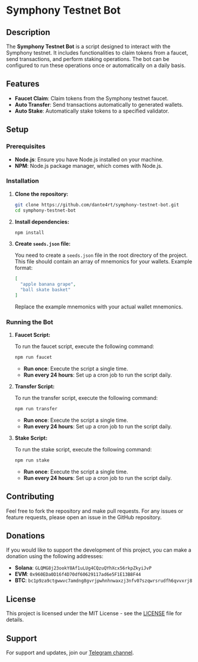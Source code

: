 # Symphony Testnet Bot

## Description

The **Symphony Testnet Bot** is a script designed to interact with the Symphony testnet. It includes functionalities to claim tokens from a faucet, send transactions, and perform staking operations. The bot can be configured to run these operations once or automatically on a daily basis.

## Features

- **Faucet Claim**: Claim tokens from the Symphony testnet faucet.
- **Auto Transfer**: Send transactions automatically to generated wallets.
- **Auto Stake**: Automatically stake tokens to a specified validator.

## Setup

### Prerequisites

- **Node.js**: Ensure you have Node.js installed on your machine.
- **NPM**: Node.js package manager, which comes with Node.js.

### Installation

1. **Clone the repository:**

   ```bash
   git clone https://github.com/dante4rt/symphony-testnet-bot.git
   cd symphony-testnet-bot
   ```

2. **Install dependencies:**

   ```bash
   npm install
   ```

3. **Create `seeds.json` file:**

   You need to create a `seeds.json` file in the root directory of the project. This file should contain an array of mnemonics for your wallets. Example format:

   ```json
   [
     "apple banana grape",
     "ball skate basket"
   ]
   ```

   Replace the example mnemonics with your actual wallet mnemonics.

### Running the Bot

1. **Faucet Script:**

   To run the faucet script, execute the following command:

   ```bash
   npm run faucet
   ```

   - **Run once**: Execute the script a single time.
   - **Run every 24 hours**: Set up a cron job to run the script daily.

2. **Transfer Script:**

   To run the transfer script, execute the following command:

   ```bash
   npm run transfer
   ```

   - **Run once**: Execute the script a single time.
   - **Run every 24 hours**: Set up a cron job to run the script daily.

3. **Stake Script:**

   To run the stake script, execute the following command:

   ```bash
   npm run stake
   ```

   - **Run once**: Execute the script a single time.
   - **Run every 24 hours**: Set up a cron job to run the script daily.

## Contributing

Feel free to fork the repository and make pull requests. For any issues or feature requests, please open an issue in the GitHub repository.

## Donations

If you would like to support the development of this project, you can make a donation using the following addresses:

- **Solana**: `GLQMG8j23ookY8Af1uLUg4CQzuQYhXcx56rkpZkyiJvP`
- **EVM**: `0x960EDa0D16f4D70df60629117ad6e5F1E13B8F44`
- **BTC**: `bc1p9za9ctgwwvc7amdng8gvrjpwhnhnwaxzj3nfv07szqwrsrudfh6qvvxrj8`

## License

This project is licensed under the MIT License - see the [LICENSE](LICENSE) file for details.

## Support

For support and updates, join our [Telegram channel](https://t.me/HappyCuanAirdrop).
